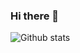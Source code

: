 ### Hi there 👋   

![Github stats](https://github-readme-stats.vercel.app/api?username=fr1sk&show_icons=true&count_private=true&title_color=bd93f9&text_color=8BE9FD&bg_color=282A36&icon_color=ff79c6)
<!--
**fr1sk/fr1sk** is a ✨ _special_ ✨ repository because its `README.md` (this file) appears on your GitHub profile.

Here are some ideas to get you started:
![counter](https://enwfboydobzv7ah.m.pipedream.net)
- 🔭 I’m currently working on ...
- 🌱 I’m currently learning ...
- 👯 I’m looking to collaborate on ...
- 🤔 I’m looking for help with ...
- 💬 Ask me about ...
- 📫 How to reach me: ...
- 😄 Pronouns: ...
- ⚡ Fun fact: ...
-->
